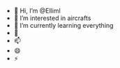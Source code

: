 - 👋 Hi, I’m @Elliml
- 👀 I’m interested in aircrafts
- 🌱 I’m currently learning everything
- 💞️ 
- 📫 
- 😄 
- ⚡ 

<!---
Elliml/Elliml is a ✨ special ✨ repository because its `README.md` (this file) appears on your GitHub profile.
You can click the Preview link to take a look at your changes.
--->
